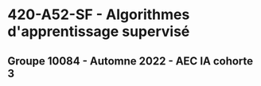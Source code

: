 # 420-A52-SF - Algorithmes d'apprentissage supervisé
## Groupe 10084 - Automne 2022 - AEC IA cohorte 3

